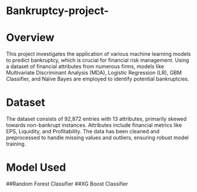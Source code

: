 # Bankruptcy-project-
# Overview
This project investigates the application of various machine learning models to predict bankruptcy, which is crucial for financial risk management. Using a dataset of financial attributes from numerous firms, models like Multivariate Discriminant Analysis (MDA), Logistic Regression (LR), GBM Classifier, and Naïve Bayes are employed to identify potential bankruptcies.
# Dataset
The dataset consists of 92,872 entries with 13 attributes, primarily skewed towards non-bankrupt instances. Attributes include financial metrics like EPS, Liquidity, and Profitability. The data has been cleaned and preprocessed to handle missing values and outliers, ensuring robust model training.
# Model Used
##Random Forest Classifier
##XG Boost Classifier
